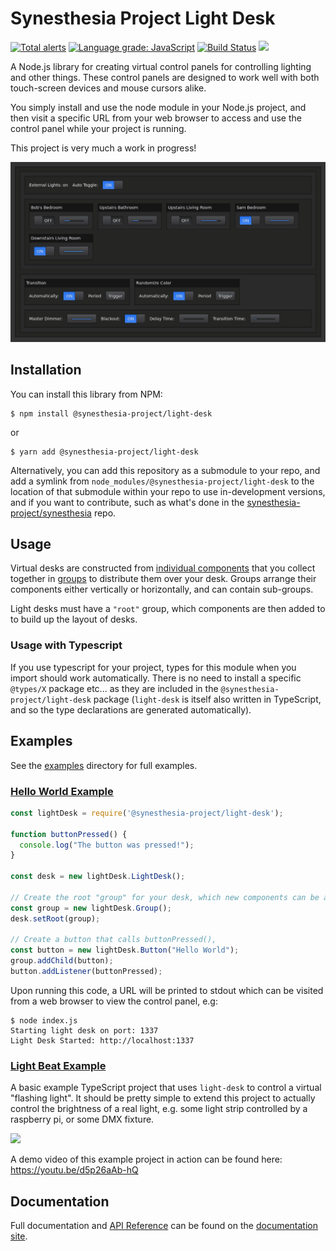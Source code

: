 # Synesthesia Project Light Desk

[![Total alerts](https://img.shields.io/lgtm/alerts/g/synesthesia-project/light-desk.svg?logo=lgtm&logoWidth=18)](https://lgtm.com/projects/g/synesthesia-project/light-desk/alerts/) [![Language grade: JavaScript](https://img.shields.io/lgtm/grade/javascript/g/synesthesia-project/light-desk.svg?logo=lgtm&logoWidth=18)](https://lgtm.com/projects/g/synesthesia-project/light-desk/context:javascript) [![Build Status](https://dev.azure.com/synesthesia--project/synesthesia/_apis/build/status/light-desk%20builds?branchName=master)](https://dev.azure.com/synesthesia--project/synesthesia/_build/latest?definitionId=1?branchName=master) [![](https://img.shields.io/npm/v/@synesthesia-project/light-desk.svg)](https://www.npmjs.com/package/@synesthesia-project/light-desk)

A Node.js library for creating virtual control panels for controlling lighting and other things. These control panels are designed to work well with both touch-screen devices and mouse cursors alike.

You simply install and use the node module in your Node.js project, and then visit a specific URL from your web browser to access and use the control panel while your project is running.

This project is very much a work in progress!

![Screenshot](docs/media/images/screenshot.png)

## Installation

You can install this library from NPM:

```
$ npm install @synesthesia-project/light-desk
```

or

```
$ yarn add @synesthesia-project/light-desk
```

Alternatively, you can add this repository as a submodule to your repo, and add a symlink from `node_modules/@synesthesia-project/light-desk` to the location of that submodule within your repo to use in-development versions, and if you want to contribute, such as what's done in the [synesthesia-project/synesthesia](https://github.com/synesthesia-project/synesthesia) repo.

## Usage

Virtual desks are constructed from
[individual components](https://synesthesia-project.github.io/light-desk/api/)
that you collect together in
[groups](https://synesthesia-project.github.io/light-desk/api/classes/_components_group_.group.html)
to distribute them over your desk. Groups arrange their components either
vertically or horizontally, and can contain sub-groups.

Light desks must have a `"root"` group, which components are then added to to
build up the layout of desks.

### Usage with Typescript

If you use typescript for your project, types for this module when you import should work automatically. There is no need to install a specific `@types/X` package etc... as they are included in the `@synesthesia-project/light-desk` package (`light-desk` is itself also written in TypeScript, and so the type declarations are generated automatically).

## Examples

See the [examples](https://github.com/synesthesia-project/light-desk/tree/master/examples) directory for full examples.

### [Hello World Example](examples/hello-world)

```js
const lightDesk = require('@synesthesia-project/light-desk');

function buttonPressed() {
  console.log("The button was pressed!");
}

const desk = new lightDesk.LightDesk();

// Create the root "group" for your desk, which new components can be added to
const group = new lightDesk.Group();
desk.setRoot(group);

// Create a button that calls buttonPressed(),
const button = new lightDesk.Button("Hello World");
group.addChild(button);
button.addListener(buttonPressed);
```

Upon running this code, a URL will be printed to stdout which can be visited from a web browser to view the control panel, e.g:

```
$ node index.js
Starting light desk on port: 1337
Light Desk Started: http://localhost:1337
```

### [Light Beat Example](examples/light-beat)

A basic example TypeScript project that uses `light-desk` to control a virtual "flashing light".
It should be pretty simple to extend this project to actually control the brightness of a real
light, e.g. some light strip controlled by a raspberry pi, or some DMX fixture.

[![](../../docs/images/light-beat-screenshot.png)](examples/light-beat)

A demo video of this example project in action can be found here: https://youtu.be/d5p26aAb-hQ

## Documentation

Full documentation and [API Reference](https://synesthesia-project.github.io/light-desk/api/) can be found on the [documentation site](https://synesthesia-project.github.io/light-desk/).


